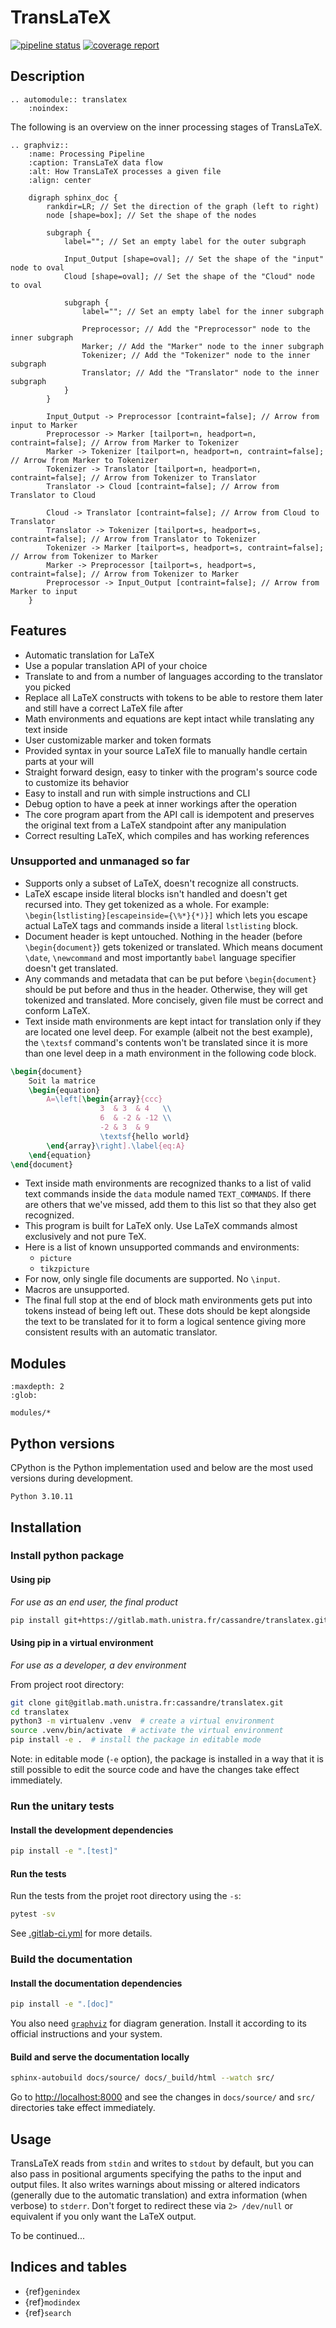 # TransLaTeX

[![pipeline status](https://gitlab.math.unistra.fr/cassandre/translatex/badges/main/pipeline.svg)](https://gitlab.math.unistra.fr/cassandre/translatex/-/commits/main)
[![coverage report](https://gitlab.math.unistra.fr/cassandre/translatex/badges/main/coverage.svg)](https://cassandre.pages.math.unistra.fr/translatex/coverage)

## Description

```{eval-rst}
.. automodule:: translatex
    :noindex:

```

The following is an overview on the inner processing stages of TransLaTeX.

```{eval-rst}
.. graphviz::
    :name: Processing Pipeline
    :caption: TransLaTeX data flow
    :alt: How TransLaTeX processes a given file
    :align: center

    digraph sphinx_doc {
        rankdir=LR; // Set the direction of the graph (left to right)
        node [shape=box]; // Set the shape of the nodes

        subgraph {
            label=""; // Set an empty label for the outer subgraph

            Input_Output [shape=oval]; // Set the shape of the "input" node to oval
            Cloud [shape=oval]; // Set the shape of the "Cloud" node to oval

            subgraph {
                label=""; // Set an empty label for the inner subgraph

                Preprocessor; // Add the "Preprocessor" node to the inner subgraph
                Marker; // Add the "Marker" node to the inner subgraph
                Tokenizer; // Add the "Tokenizer" node to the inner subgraph
                Translator; // Add the "Translator" node to the inner subgraph
            }
        }

        Input_Output -> Preprocessor [contraint=false]; // Arrow from input to Marker
        Preprocessor -> Marker [tailport=n, headport=n, contraint=false]; // Arrow from Marker to Tokenizer
        Marker -> Tokenizer [tailport=n, headport=n, contraint=false]; // Arrow from Marker to Tokenizer
        Tokenizer -> Translator [tailport=n, headport=n, contraint=false]; // Arrow from Tokenizer to Translator
        Translator -> Cloud [contraint=false]; // Arrow from Translator to Cloud

        Cloud -> Translator [contraint=false]; // Arrow from Cloud to Translator
        Translator -> Tokenizer [tailport=s, headport=s, contraint=false]; // Arrow from Translator to Tokenizer
        Tokenizer -> Marker [tailport=s, headport=s, contraint=false]; // Arrow from Tokenizer to Marker
        Marker -> Preprocessor [tailport=s, headport=s, contraint=false]; // Arrow from Tokenizer to Marker
        Preprocessor -> Input_Output [contraint=false]; // Arrow from Marker to input
    }

```

## Features

- Automatic translation for LaTeX
- Use a popular translation API of your choice
- Translate to and from a number of languages according to the translator you picked
- Replace all LaTeX constructs with tokens to be able to restore them later and still have a correct LaTeX file after
- Math environments and equations are kept intact while translating any text inside
- User customizable marker and token formats
- Provided syntax in your source LaTeX file to manually handle certain parts at your will
- Straight forward design, easy to tinker with the program's source code to customize its behavior
- Easy to install and run with simple instructions and CLI
- Debug option to have a peek at inner workings after the operation
- The core program apart from the API call is idempotent and preserves the original text from a LaTeX standpoint after
  any manipulation
- Correct resulting LaTeX, which compiles and has working references

### Unsupported and unmanaged so far

- Supports only a subset of LaTeX, doesn't recognize all constructs.
- LaTeX escape inside literal blocks isn't handled and doesn't get recursed into. They get tokenized as a whole. For
  example: `\begin{lstlisting}[escapeinside={\%*}{*)}]` which lets you escape actual LaTeX tags and commands inside
  a literal `lstlisting` block.
- Document header is kept untouched. Nothing in the header (before `\begin{document}`) gets tokenized or translated.
  Which means document `\date`, `\newcommand` and most importantly `babel` language specifier doesn't get
  translated.
- Any commands and metadata that can be put before `\begin{document}` should be put before and thus in the header.
  Otherwise, they will get tokenized and translated. More concisely, given file must be correct and conform LaTeX.
- Text inside math environments are kept intact for translation only if they are located one level deep. For example
  (albeit not the best example), the `\textsf` command's contents won't be translated since it is more than one level
  deep in a math environment in the following code block.

```latex
\begin{document}
    Soit la matrice
    \begin{equation}
        A=\left[\begin{array}{ccc}
                    3  & 3  & 4   \\
                    6  & -2 & -12 \\
                    -2 & 3  & 9
                    \textsf{hello world}
        \end{array}\right].\label{eq:A}
    \end{equation}
\end{document}
```

- Text inside math environments are recognized thanks to a list of valid text commands inside the `data` module
  named `TEXT_COMMANDS`. If there are others that we've missed, add them to this list so that they also get recognized.
- This program is built for LaTeX only. Use LaTeX commands almost exclusively and not pure TeX.
- Here is a list of known unsupported commands and environments:
    - `picture`
    - `tikzpicture`
- For now, only single file documents are supported. No `\input`.
- Macros are unsupported.
- The final full stop at the end of block math environments gets put into tokens instead of being left out. These dots
  should be kept alongside the text to be translated for it to form a logical sentence giving more consistent results
  with an automatic translator.

## Modules

```{toctree}
:maxdepth: 2
:glob:

modules/*

```

## Python versions

CPython is the Python implementation used and below are the most used versions during development.

```
Python 3.10.11
```

## Installation

### Install python package

#### Using pip

*For use as an end user, the final product*

```bash
pip install git+https://gitlab.math.unistra.fr/cassandre/translatex.git
```

#### Using pip in a virtual environment

*For use as a developer, a dev environment*

From project root directory:

```bash
git clone git@gitlab.math.unistra.fr:cassandre/translatex.git
cd translatex
python3 -m virtualenv .venv  # create a virtual environment
source .venv/bin/activate  # activate the virtual environment
pip install -e .  # install the package in editable mode
```

Note: in editable mode (`-e` option), the package is installed in a way that it is still possible to edit the source
code and have the changes take effect immediately.

### Run the unitary tests

#### Install the development dependencies

```bash
pip install -e ".[test]"
```

#### Run the tests

Run the tests from the projet root directory using the `-s`:

```bash
pytest -sv
```

See [.gitlab-ci.yml](https://gitlab.math.unistra.fr/cassandre/translatex/blob/main/.gitlab-ci.yml) for more details.

### Build the documentation

#### Install the documentation dependencies

```bash
pip install -e ".[doc]"
```

You also need [`graphviz`](https://graphviz.org/) for diagram generation. Install it according to its
official instructions and your system.

#### Build and serve the documentation locally

```bash
sphinx-autobuild docs/source/ docs/_build/html --watch src/
```

Go to <http://localhost:8000> and see the changes in `docs/source/` and `src/` directories take effect immediately.

## Usage

TransLaTeX reads from `stdin` and writes to `stdout` by default, but you can also pass in positional arguments
specifying the paths to the input and output files. It also writes warnings about missing or altered indicators
(generally due to the automatic translation) and extra information (when verbose) to `stderr`. Don't forget to redirect
these via `2> /dev/null` or equivalent if you only want the LaTeX output.

To be continued...

## Indices and tables

* {ref}`genindex`
* {ref}`modindex`
* {ref}`search`
